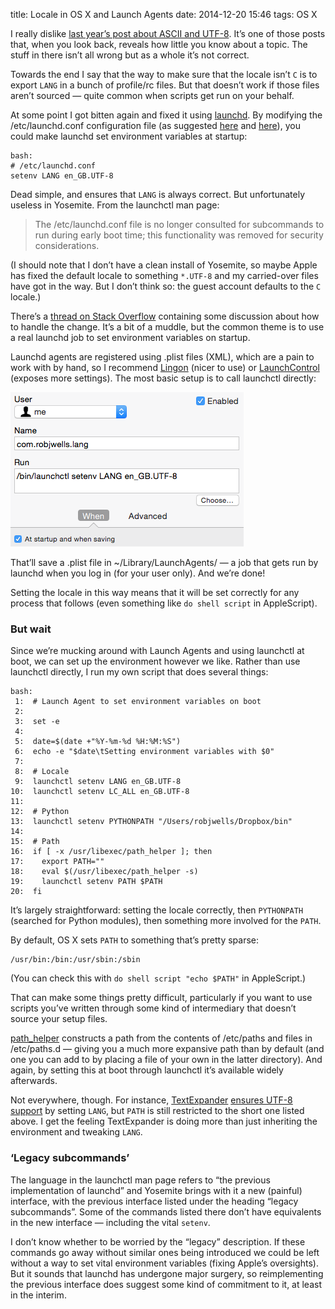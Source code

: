 title: Locale in OS X and Launch Agents
date: 2014-12-20 15:46
tags: OS X


I really dislike [last year’s post about ASCII and UTF-8][rjw-ascii]. It’s one of those posts that, when you look back, reveals how little you know about a topic. The stuff in there isn’t all wrong but as a whole it’s not correct.

[rjw-ascii]: /2013/09/get-your-us-ascii-out-of-my-face/

Towards the end I say that the way to make sure that the locale isn’t `C` is to export `LANG` in a bunch of profile/rc files. But that doesn’t work if those files aren’t sourced — quite common when scripts get run on your behalf.

At some point I got bitten again and fixed it using [launchd][]. By modifying the /etc/launchd.conf configuration file (as suggested [here][conf_1] and [here][conf_2]), you could make launchd set environment variables at startup:

    bash:
    # /etc/launchd.conf
    setenv LANG en_GB.UTF-8

[launchd]: http://en.wikipedia.org/wiki/Launchd
[conf_1]: http://www.digitaledgesw.com/node/31
[conf_2]: http://stackoverflow.com/questions/135688/setting-environment-variables-in-os-x/

Dead simple, and ensures that `LANG` is always correct. But unfortunately useless in Yosemite. From the launchctl man page:

> The /etc/launchd.conf file is no longer consulted for subcommands to run during early boot time; this functionality was removed for security considerations.

(I should note that I don’t have a clean install of Yosemite, so maybe Apple has fixed the default locale to something `*.UTF-8` and my carried-over files have got in the way. But I don’t think so: the guest account defaults to the `C` locale.)

There’s a [thread on Stack Overflow][so-yosemite] containing some discussion about how to handle the change. It’s a bit of a muddle, but the common theme is to use a real launchd job to set environment variables on startup.

[so-yosemite]: http://stackoverflow.com/questions/25385934/setting-environment-variables-via-launchd-conf-no-longer-works-in-os-x-yosemite

Launchd agents are registered using .plist files (XML), which are a pain to work with by hand, so I recommend [Lingon][] (nicer to use) or [LaunchControl][] (exposes more settings). The most basic setup is to call launchctl directly:

![Lingon set to run launchctl at startup with the arguments 'setenv LANG en_GB.UTF-8'](/images/2014-12-19_locales-lingon-basic.png)

[Lingon]: https://www.peterborgapps.com/lingon/
[LaunchControl]: http://www.soma-zone.com/LaunchControl/

That’ll save a .plist file in ~/Library/LaunchAgents/ — a job that gets run by launchd when you log in (for your user only). And we’re done!

Setting the locale in this way means that it will be set correctly for any process that follows (even something like `do shell script` in AppleScript).

### But wait

Since we’re mucking around with Launch Agents and using launchctl at boot, we can set up the environment however we like. Rather than use launchctl directly, I run my own script that does several things:

    bash:
     1:  # Launch Agent to set environment variables on boot
     2:  
     3:  set -e
     4:  
     5:  date=$(date +"%Y-%m-%d %H:%M:%S")
     6:  echo -e "$date\tSetting environment variables with $0"
     7:  
     8:  # Locale
     9:  launchctl setenv LANG en_GB.UTF-8
    10:  launchctl setenv LC_ALL en_GB.UTF-8
    11:  
    12:  # Python
    13:  launchctl setenv PYTHONPATH "/Users/robjwells/Dropbox/bin"
    14:  
    15:  # Path
    16:  if [ -x /usr/libexec/path_helper ]; then
    17:    export PATH=""
    18:    eval $(/usr/libexec/path_helper -s)
    19:    launchctl setenv PATH $PATH
    20:  fi

It’s largely straightforward: setting the locale correctly, then `PYTHONPATH` (searched for Python modules), then something more involved for the `PATH`.

By default, OS X sets `PATH` to something that’s pretty sparse:

    /usr/bin:/bin:/usr/sbin:/sbin

(You can check this with `do shell script "echo $PATH"` in AppleScript.)

That can make some things pretty difficult, particularly if you want to use scripts you’ve written through some kind of intermediary that doesn’t source your setup files.

[path_helper][] constructs a path from the contents of /etc/paths and files in /etc/paths.d — giving you a much more expansive path than by default (and one you can add to by placing a file of your own in the latter directory). And again, by setting this at boot through launchctl it’s available widely afterwards.

[path_helper]: https://developer.apple.com/library/mac/documentation/Darwin/Reference/ManPages/man8/path_helper.8.html

Not everywhere, though. For instance, [TextExpander][] [ensures UTF-8 support][te-help] by setting `LANG`, but `PATH` is still restricted to the short one listed above. I get the feeling TextExpander is doing more than just inheriting the environment and tweaking `LANG`.

[TextExpander]: http://smilesoftware.com/TextExpander/index.html
[te-help]: http://www.smilesoftware.com/help/TextExpander/applescript.html

### ‘Legacy subcommands’

The language in the launchctl man page refers to “the previous implementation of launchd” and Yosemite brings with it a new (painful) interface, with the previous interface listed under the heading “legacy subcommands”. Some of the commands listed there don’t have equivalents in the new interface — including the vital `setenv`.

I don’t know whether to be worried by the “legacy” description. If these commands go away without similar ones being introduced we could be left without a way to set vital environment variables (fixing Apple’s oversights). But it sounds that launchd has undergone major surgery, so reimplementing the previous interface does suggest some kind of commitment to it, at least in the interim.

